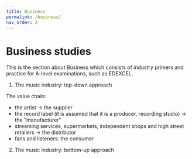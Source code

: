 ```yaml
---
title: Business
permalink: /business/
nav_order: 2
---
```



# Business studies
This is the section about Business which consists of industry primers and practice for A-level examinations, such as EDEXCEL.

1. The music industry: top-down approach

The value chain: 
* the artist -> the supplier 
* the record label (it is assumed that it is a producer, recording studio) -> the "manufacturer"
* streaming services, supermarkets, independent shops and high street retailers -> the distributor
* fans and listeners: the consumer

2. The music industry: bottom-up approach